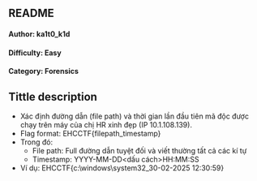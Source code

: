 <h2>README</h2>
<h4>Author: ka1t0_k1d</h4>
<h4>Difficulty: Easy</h4>
<h4>Category: Forensics</h4>


<h2>Tittle description</h2>

- Xác định đường dẫn (file path) và thời gian lần đầu tiên mã độc được chạy trên máy của chị HR xinh đẹp (IP 10.1.108.139). 
- Flag format: EHCCTF{filepath_timestamp}
- Trong đó:
  - File path: Full đường dẫn tuyệt đối và viết thường tất cả các kí tự
  - Timestamp: YYYY-MM-DD<dấu cách>HH:MM:SS
- Ví dụ: EHCCTF{c:\windows\system32_30-02-2025 12:30:59}

